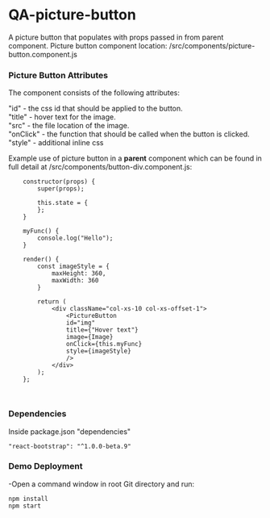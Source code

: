 # QA-picture-button

A picture button that populates with props passed in from parent component. Picture button component location: /src/components/picture-button.component.js


### Picture Button Attributes
The component consists of the following attributes:

"id" - the css id that should be applied to the button.<br />
"title" - hover text for the image.<br />
"src" - the file location of the image.<br />
"onClick" - the function that should be called when the button is clicked.<br />
"style" - additional inline css


Example use of picture button in a <b>parent</b> component which can be found in full detail at /src/components/button-div.component.js:

```
    constructor(props) {
        super(props);

        this.state = {
        };
    }

    myFunc() {
        console.log("Hello");
    }

    render() {
        const imageStyle = {
            maxHeight: 360,
            maxWidth: 360
        }

        return (
            <div className="col-xs-10 col-xs-offset-1">
                <PictureButton
                id="img"
                title={"Hover text"}
                image={Image}
                onClick={this.myFunc}
                style={imageStyle}
                />
            </div>
        );
    };
    
    
```
### Dependencies
Inside package.json "dependencies"

    "react-bootstrap": "^1.0.0-beta.9"


### Demo Deployment

-Open a command window in root Git directory and run:

```
npm install
npm start
```
